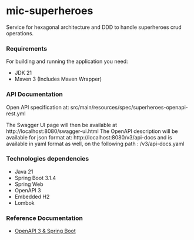 # mic-superheroes
Service for hexagonal architecture and DDD to handle superheroes crud operations.

### Requirements

For building and running the application you need:

- JDK 21
- Maven 3 (Includes Maven Wrapper)


### API Documentation

Open API specification at: src/main/resources/spec/superheroes-openapi-rest.yml

The Swagger UI page will then be available at http://localhost:8080/swagger-ui.html 
The OpenAPI description will be available for json format at: http://localhost:8080/v3/api-docs and is available in yaml format as well, on the following path : /v3/api-docs.yaml

### Technologies dependencies

- Java 21
- Spring Boot 3.1.4
- Spring Web
- OpenAPI 3
- Embedded H2
- Lombok

### Reference Documentation

* [OpenAPI 3 & Spring Boot](https://springdoc.org/)

